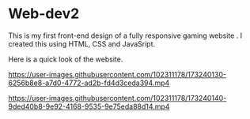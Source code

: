 # Web-dev2
This is my first front-end design of a fully responsive gaming website . I created this using HTML, CSS and JavaSript. 

Here is a quick look of the website. 


https://user-images.githubusercontent.com/102311178/173240130-6256b8e8-a7d0-4772-ad2b-fd4d3ceda394.mp4



https://user-images.githubusercontent.com/102311178/173240140-9ded40b8-9e92-4168-9535-9e75eda88d14.mp4

